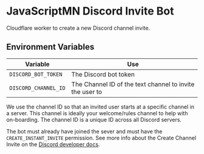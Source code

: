 # JavaScriptMN Discord Invite Bot

Cloudflare worker to create a new Discord channel invite.

## Environment Variables

| Variable             | Use                                                      |
| -------------------- | -------------------------------------------------------- |
| `DISCORD_BOT_TOKEN`  | The Discord bot token                                    |
| `DISCORD_CHANNEL_ID` | The Channel ID of the text channel to invite the user to |

We use the channel ID so that an invited user starts at a specific channel in a server.
This channel is ideally your welcome/rules channel to help with on-boarding.
The channel ID is a unique ID across all Discord servers.

The bot must already have joined the sever and must have the `CREATE_INSTANT_INVITE` permission.
See more info about the Create Channel Invite on the [Discord developer docs](https://discord.com/developers/docs/resources/channel#create-channel-invite).
